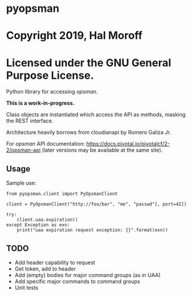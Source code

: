 # pyopsman
# Copyright 2019, Hal Moroff
# Licensed under the GNU General Purpose License.

Python library for accessing _opsman_.

**This is a work-in-progress.**

Class objects are instantiated which access the API as methods, masking the
REST interface.

Architecture heavily borrows from cloudianapi by Romero Galiza Jr.

For *opsman* API documentation: https://docs.pivotal.io/pivotalcf/2-2/opsman-api
(later versions may be available at the same site).

## Usage

Sample use:

```
from pyopsman.client import PyOpsmanClient

client = PyOpsmanClient("http://foo/bar", "me", "passwd"[, port=42])

try:
    client.uaa.expiration()
except Exception as exn:
    print("uaa expiration request exception: {}".format(exn))
```

## TODO
* Add header capability to request
* Get token, add to header
* Add (empty) bodies for major command groups (as in UAA)
* Add specific major commands to command groups
* Unit tests
